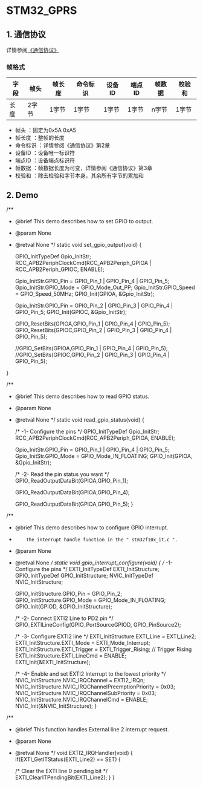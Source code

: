 # STM32_GPRS

## 1. 通信协议
详情参阅[《通信协议》](https://github.com/FanHongchuang/STM32_GPRS/wiki/%E9%80%9A%E4%BF%A1%E5%8D%8F%E8%AE%AE)
### 帧格式
|字段   |帧头    |帧长度 |命令标识|设备ID|端点ID    |帧数据 |校验和  |
|-------|-------|-------|-------|-------|-------|-------|-------|
|长度   |2字节   |1字节  |1字节  |1字节   |1字节   |n字节  |1字节   |

* 帧头     ：固定为0x5A 0xA5
* 帧长度   ：整帧的长度
* 命令标识 ：详情参阅《通信协议》第2章
* 设备ID ：设备唯一标识符
* 端点ID ：设备端点标识符
* 帧数据   ：帧数据长度为可变，详情参阅《通信协议》第3章
* 校验和   ：除去检验和字节本身，其余所有字节的累加和

## 2. Demo

/**
  * @brief  This demo describes how to set GPIO to output.
  * @param  None
  * @retval None
  */
static void set_gpio_output(void)
{

	GPIO_InitTypeDef Gpio_InitStr;
	RCC_APB2PeriphClockCmd(RCC_APB2Periph_GPIOA | RCC_APB2Periph_GPIOC, ENABLE);
	
	Gpio_InitStr.GPIO_Pin = GPIO_Pin_1 | GPIO_Pin_4 | GPIO_Pin_5;
	Gpio_InitStr.GPIO_Mode = GPIO_Mode_Out_PP;
	Gpio_InitStr.GPIO_Speed = GPIO_Speed_50MHz;
	GPIO_Init(GPIOA, &Gpio_InitStr);
	
	Gpio_InitStr.GPIO_Pin = GPIO_Pin_2 | GPIO_Pin_3 | GPIO_Pin_4 | GPIO_Pin_5;
	GPIO_Init(GPIOC, &Gpio_InitStr);

	GPIO_ResetBits(GPIOA,GPIO_Pin_1 | GPIO_Pin_4 | GPIO_Pin_5);
	GPIO_ResetBits(GPIOC,GPIO_Pin_2 | GPIO_Pin_3 | GPIO_Pin_4 | GPIO_Pin_5);
	
	//GPIO_SetBits(GPIOA,GPIO_Pin_1 | GPIO_Pin_4 | GPIO_Pin_5);
	//GPIO_SetBits(GPIOC,GPIO_Pin_2 | GPIO_Pin_3 | GPIO_Pin_4 | GPIO_Pin_5);

}

/**
  * @brief  This demo describes how to read GPIO status.
  * @param  None
  * @retval None
  */
static void read_gpio_status(void)
{
	
	/* -1- Configure the pins */
	GPIO_InitTypeDef Gpio_InitStr;
	RCC_APB2PeriphClockCmd(RCC_APB2Periph_GPIOA, ENABLE);
	
	Gpio_InitStr.GPIO_Pin = GPIO_Pin_1 | GPIO_Pin_4 | GPIO_Pin_5;
	Gpio_InitStr.GPIO_Mode = GPIO_Mode_IN_FLOATING;
	GPIO_Init(GPIOA, &Gpio_InitStr);
	
	/* -2- Read the pin status you want */
    GPIO_ReadOutputDataBit(GPIOA,GPIO_Pin_1);
	
	GPIO_ReadOutputDataBit(GPIOA,GPIO_Pin_4);
	
	GPIO_ReadOutputDataBit(GPIOA,GPIO_Pin_5);
}


/**
  * @brief  This demo describes how to configure GPIO interrupt.
  *         The interrupt handle function in the " stm32f10x_it.c ".
  * @param  None
  * @retval None
  */
static void gpio_interrupt_configure(void)
{
	/* -1- Configure the pins */
	EXTI_InitTypeDef   EXTI_InitStructure;
	GPIO_InitTypeDef   GPIO_InitStructure;
	NVIC_InitTypeDef   NVIC_InitStructure;

	GPIO_InitStructure.GPIO_Pin =  GPIO_Pin_2;
	GPIO_InitStructure.GPIO_Mode = GPIO_Mode_IN_FLOATING;
	GPIO_Init(GPIOD, &GPIO_InitStructure);

    /* -2- Connect EXTI2 Line to PD2 pin */
    GPIO_EXTILineConfig(GPIO_PortSourceGPIOD, GPIO_PinSource2);

    /* -3- Configure EXTI2 line */
    EXTI_InitStructure.EXTI_Line = EXTI_Line2;
    EXTI_InitStructure.EXTI_Mode = EXTI_Mode_Interrupt;
    EXTI_InitStructure.EXTI_Trigger = EXTI_Trigger_Rising; // Trigger Rising 
    EXTI_InitStructure.EXTI_LineCmd = ENABLE;
    EXTI_Init(&EXTI_InitStructure);

    /* -4- Enable and set EXTI2 Interrupt to the lowest priority */
    NVIC_InitStructure.NVIC_IRQChannel = EXTI2_IRQn;
    NVIC_InitStructure.NVIC_IRQChannelPreemptionPriority = 0x03;
    NVIC_InitStructure.NVIC_IRQChannelSubPriority = 0x03;
    NVIC_InitStructure.NVIC_IRQChannelCmd = ENABLE;
    NVIC_Init(&NVIC_InitStructure);
}

/**
  * @brief  This function handles External line 2 interrupt request.
  * @param  None
  * @retval None
  */
void EXTI2_IRQHandler(void)
{
  if(EXTI_GetITStatus(EXTI_Line2) == SET)
  {

    /* Clear the  EXTI line 0 pending bit */
    EXTI_ClearITPendingBit(EXTI_Line2);
  }
}



